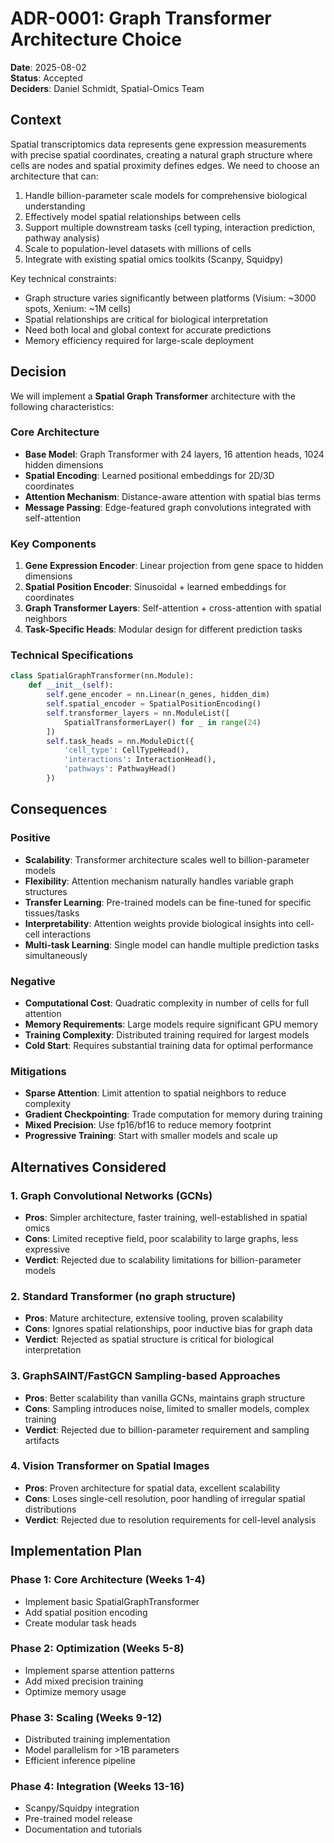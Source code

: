 # ADR-0001: Graph Transformer Architecture Choice

**Date**: 2025-08-02  
**Status**: Accepted  
**Deciders**: Daniel Schmidt, Spatial-Omics Team

## Context

Spatial transcriptomics data represents gene expression measurements with precise spatial coordinates, creating a natural graph structure where cells are nodes and spatial proximity defines edges. We need to choose an architecture that can:

1. Handle billion-parameter scale models for comprehensive biological understanding
2. Effectively model spatial relationships between cells
3. Support multiple downstream tasks (cell typing, interaction prediction, pathway analysis)
4. Scale to population-level datasets with millions of cells
5. Integrate with existing spatial omics toolkits (Scanpy, Squidpy)

Key technical constraints:
- Graph structure varies significantly between platforms (Visium: ~3000 spots, Xenium: ~1M cells)
- Spatial relationships are critical for biological interpretation
- Need both local and global context for accurate predictions
- Memory efficiency required for large-scale deployment

## Decision

We will implement a **Spatial Graph Transformer** architecture with the following characteristics:

### Core Architecture
- **Base Model**: Graph Transformer with 24 layers, 16 attention heads, 1024 hidden dimensions
- **Spatial Encoding**: Learned positional embeddings for 2D/3D coordinates
- **Attention Mechanism**: Distance-aware attention with spatial bias terms
- **Message Passing**: Edge-featured graph convolutions integrated with self-attention

### Key Components
1. **Gene Expression Encoder**: Linear projection from gene space to hidden dimensions
2. **Spatial Position Encoder**: Sinusoidal + learned embeddings for coordinates
3. **Graph Transformer Layers**: Self-attention + cross-attention with spatial neighbors
4. **Task-Specific Heads**: Modular design for different prediction tasks

### Technical Specifications
```python
class SpatialGraphTransformer(nn.Module):
    def __init__(self):
        self.gene_encoder = nn.Linear(n_genes, hidden_dim)
        self.spatial_encoder = SpatialPositionEncoding()
        self.transformer_layers = nn.ModuleList([
            SpatialTransformerLayer() for _ in range(24)
        ])
        self.task_heads = nn.ModuleDict({
            'cell_type': CellTypeHead(),
            'interactions': InteractionHead(),
            'pathways': PathwayHead()
        })
```

## Consequences

### Positive
- **Scalability**: Transformer architecture scales well to billion-parameter models
- **Flexibility**: Attention mechanism naturally handles variable graph structures
- **Transfer Learning**: Pre-trained models can be fine-tuned for specific tissues/tasks
- **Interpretability**: Attention weights provide biological insights into cell-cell interactions
- **Multi-task Learning**: Single model can handle multiple prediction tasks simultaneously

### Negative
- **Computational Cost**: Quadratic complexity in number of cells for full attention
- **Memory Requirements**: Large models require significant GPU memory
- **Training Complexity**: Distributed training required for largest models
- **Cold Start**: Requires substantial training data for optimal performance

### Mitigations
- **Sparse Attention**: Limit attention to spatial neighbors to reduce complexity
- **Gradient Checkpointing**: Trade computation for memory during training
- **Mixed Precision**: Use fp16/bf16 to reduce memory footprint
- **Progressive Training**: Start with smaller models and scale up

## Alternatives Considered

### 1. Graph Convolutional Networks (GCNs)
- **Pros**: Simpler architecture, faster training, well-established in spatial omics
- **Cons**: Limited receptive field, poor scalability to large graphs, less expressive
- **Verdict**: Rejected due to scalability limitations for billion-parameter models

### 2. Standard Transformer (no graph structure)
- **Pros**: Mature architecture, extensive tooling, proven scalability
- **Cons**: Ignores spatial relationships, poor inductive bias for graph data
- **Verdict**: Rejected as spatial structure is critical for biological interpretation

### 3. GraphSAINT/FastGCN Sampling-based Approaches
- **Pros**: Better scalability than vanilla GCNs, maintains graph structure
- **Cons**: Sampling introduces noise, limited to smaller models, complex training
- **Verdict**: Rejected due to billion-parameter requirement and sampling artifacts

### 4. Vision Transformer on Spatial Images
- **Pros**: Proven architecture for spatial data, excellent scalability
- **Cons**: Loses single-cell resolution, poor handling of irregular spatial distributions
- **Verdict**: Rejected due to resolution requirements for cell-level analysis

## Implementation Plan

### Phase 1: Core Architecture (Weeks 1-4)
- Implement basic SpatialGraphTransformer
- Add spatial position encoding
- Create modular task heads

### Phase 2: Optimization (Weeks 5-8)
- Implement sparse attention patterns
- Add mixed precision training
- Optimize memory usage

### Phase 3: Scaling (Weeks 9-12)
- Distributed training implementation
- Model parallelism for >1B parameters
- Efficient inference pipeline

### Phase 4: Integration (Weeks 13-16)
- Scanpy/Squidpy integration
- Pre-trained model release
- Documentation and tutorials